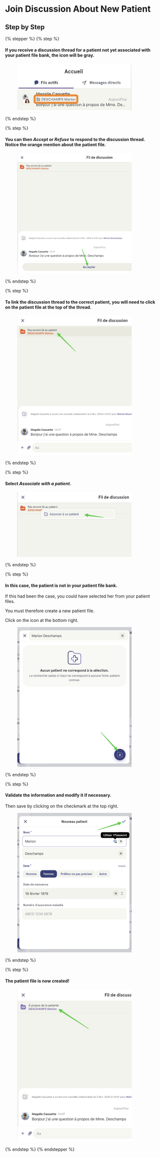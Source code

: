 # Join Discussion About New Patient

## Step by Step

{% stepper %}
{% step %}
#### If you receive a discussion thread for a patient not yet associated with your patient file bank, the icon will be gray.

<div align="left"><figure><img src="../../.gitbook/assets/Rejoindre une discussion concernant un nouveau patient - Step 1.png" alt="" width="375"><figcaption></figcaption></figure></div>
{% endstep %}

{% step %}
#### You can then _Accept_ or _Refuse_ to respond to the discussion thread. Notice the orange mention about the patient file.

<div align="left"><figure><img src="../../.gitbook/assets/Rejoindre une discussion concernant un nouveau patient - Step 2.jpeg" alt="" width="375"><figcaption></figcaption></figure></div>
{% endstep %}

{% step %}
#### To link the discussion thread to the correct patient, you will need to click on the patient file at the top of the thread.

<div align="left"><figure><img src="../../.gitbook/assets/Rejoindre une discussion concernant un nouveau patient - Step 3.jpeg" alt="" width="375"><figcaption></figcaption></figure></div>
{% endstep %}

{% step %}
#### Select _Associate with a patient_.

<div align="left"><figure><img src="../../.gitbook/assets/Rejoindre une discussion concernant un nouveau patient - Step 4.jpeg" alt="" width="375"><figcaption></figcaption></figure></div>
{% endstep %}

{% step %}
#### In this case, the patient is not in your patient file bank.

If this had been the case, you could have selected her from your patient files.

You must therefore create a new patient file.

Click on the icon at the bottom right.

<div align="left"><figure><img src="../../.gitbook/assets/Rejoindre une discussion concernant un nouveau patient - Step 5.jpeg" alt="" width="375"><figcaption></figcaption></figure></div>
{% endstep %}

{% step %}
#### Validate the information and modify it if necessary.

Then save by clicking on the checkmark at the top right.

<div align="left"><figure><img src="../../.gitbook/assets/Rejoindre une discussion concernant un nouveau patient - Step 6.jpeg" alt="" width="375"><figcaption></figcaption></figure></div>
{% endstep %}

{% step %}
#### The patient file is now created!

<div align="left"><figure><img src="../../.gitbook/assets/Rejoindre une discussion concernant un nouveau patient - Step 7.jpeg" alt="" width="375"><figcaption></figcaption></figure></div>
{% endstep %}
{% endstepper %}
